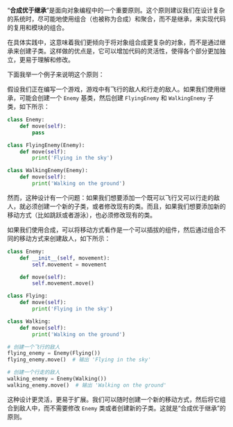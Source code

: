 “**合成优于继承**”是面向对象编程中的一个重要原则。这个原则建议我们在设计复杂的系统时，尽可能地使用组合（也被称为合成）和聚合，而不是继承，来实现代码的复用和模块的组合。

在具体实践中，这意味着我们更倾向于将对象组合成更复杂的对象，而不是通过继承来创建子类。这样做的优点是，它可以增加代码的灵活性，使得各个部分更加独立，更易于理解和修改。

下面我举一个例子来说明这个原则：

假设我们正在编写一个游戏，游戏中有飞行的敌人和行走的敌人。如果我们使用继承，可能会创建一个 `Enemy` 基类，然后创建 `FlyingEnemy` 和 `WalkingEnemy` 子类，如下所示：

```python
class Enemy:
    def move(self):
        pass

class FlyingEnemy(Enemy):
    def move(self):
        print('Flying in the sky')

class WalkingEnemy(Enemy):
    def move(self):
        print('Walking on the ground')
```

然而，这种设计有一个问题：如果我们想要添加一个既可以飞行又可以行走的敌人，就必须创建一个新的子类，或者修改现有的类。而且，如果我们想要添加新的移动方式（比如跳跃或者游泳），也必须修改现有的类。

如果我们使用合成，可以将移动方式看作是一个可以插拔的组件，然后通过组合不同的移动方式来创建敌人，如下所示：

```python
class Enemy:
    def __init__(self, movement):
        self.movement = movement

    def move(self):
        self.movement.move()

class Flying:
    def move(self):
        print('Flying in the sky')

class Walking:
    def move(self):
        print('Walking on the ground')

# 创建一个飞行的敌人
flying_enemy = Enemy(Flying())
flying_enemy.move()  # 输出 'Flying in the sky'

# 创建一个行走的敌人
walking_enemy = Enemy(Walking())
walking_enemy.move()  # 输出 'Walking on the ground'
```

这种设计更灵活，更易于扩展。我们可以随时创建一个新的移动方式，然后将它组合到敌人中，而不需要修改 `Enemy` 类或者创建新的子类。这就是“合成优于继承”的原则。